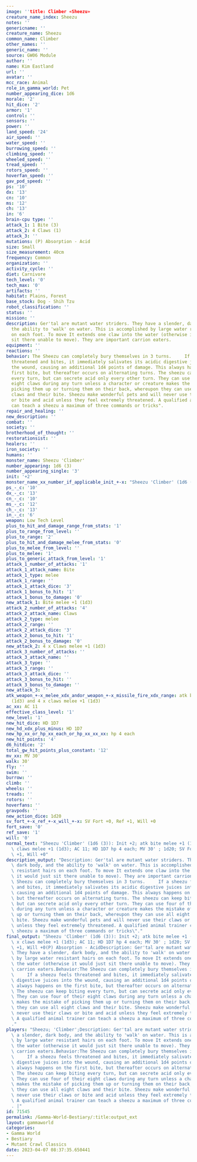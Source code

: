 ```yaml
---
image: ''title: Climber «Sheezu»
creature_name_index: Sheezu
notes: ''
genericname: ''
creature_name: Sheezu
common_name: Climber
other_names: ''
generic_name: ''
source: GW06 Module
author: ''
name: Kim Eastland
url: ''
avatar: ''
mcc_race: Animal
role_in_gamma_world: Pet
number_appearing_dice: 1d6
morale: '2'
hit_dice: '2'
armor: '1'
control: ''
sensors: ''
power: ''
land_speed: '24'
air_speed: ''
water_speed: ''
burrowing_speed: ''
climbing_speed: ''
wheeled_speed: ''
tread_speed: ''
rotors_speed: ''
hoverfan_speed: ''
gav_pod_speed: ''
ps: '10'
dx: '13'
cn: '10'
ms: '12'
ch: '13'
in: '6'
brain-cpu type: ''
attack_1: 1 Bite (3)
attack_2: 4 Claws (1)
attack_3: ''
mutations: (P) Absorption - Acid
size: Small
size_measurement: 40cm
frequency: Common
organization: ''
activity_cycle: ''
diet: Carnivore
tech_level: '0'
tech_max: '0'
artifacts: ''
habitat: Plains, Forest
base_stock: Dog - Shih Tzu
robot_classification: ''
status: ''
mission: ''
description: Ger'tal are mutant water striders. They have a slender, dark body, and
  the ability to 'walk' on water. This is accomplished by large water resistant hairs
  on each foot. To move It extends one claw into the water (otherwise it would just
  sit there unable to move). They are important carrion eaters.
equipment: ''
reactions: ''
behavior: The Sheezu can completely bury themselves in 3 turns.     If a sheezu feels
  threatened and bites, it immediately salivates its acidic digestive juices into
  the wound, causing an additional 1d4 points of damage. This always happens on the
  first bite, but thereafter occurs on alternating turns. The sheezu can keep biting
  every turn, but can secrete acid only every other turn. They can use four of their
  eight claws during any turn unless a character or creature makes the mistake of
  picking them up or turning them on their back, whereupon they can use all eight
  claws and their bite. Sheezu make wonderful pets and will never use their claws
  or bite and acid unless they feel extremely threatened. A qualified animal trainer
  can teach a sheezu a maximum of three commands or tricks".
repair_and_healing: ''
new_description: ''
combat: ''
society: ''
brotherhood_of_thought: ''
restorationsist: ''
healers: ''
iron_society: ''
humans: ''
monster_name: Sheezu 'Climber'
number_appearing: 1d6 (3)
number_appearing_single: '3'
init: '+2'
monster_name_xx_number_if_applicable_init_+-x: "Sheezu 'Climber' (1d6 (3)): Init +2"
ps_-_c: '10'
dx_-_c: '13'
cn_-_c: '10'
ms_-_c: '12'
ch_-_c: '13'
in_-_c: '6'
weapon: Low Tech Level
plus_to_hit_and_damage_range_from_stats: '1'
plus_to_range_from_level: ''
plus_to_range: '2'
plus_to_hit_and_damage_melee_from_stats: '0'
plus_to_melee_from_level: ''
plus_to_melee: '1'
plus_to_generic_attack_from_level: '1'
attack_1_number_of_attacks: '1'
attack_1_attack_name: Bite
attack_1_type: melee
attack_1_range: ''
attack_1_attack_dice: '3'
attack_1_bonus_to_hit: '1'
attack_1_bonus_to_damage: '0'
new_attack_1: Bite melee +1 (1d3)
attack_2_number_of_attacks: '4'
attack_2_attack_name: Claws
attack_2_type: melee
attack_2_range: ''
attack_2_attack_dice: '3'
attack_2_bonus_to_hit: '1'
attack_2_bonus_to_damage: '0'
new_attack_2: 4 x Claws melee +1 (1d3)
attack_3_number_of_attacks: ''
attack_3_attack_name: ''
attack_3_type: ''
attack_3_range: ''
attack_3_attack_dice: ''
attack_3_bonus_to_hit: ''
attack_3_bonus_to_damage: ''
new_attack_3: ''
atk_weapon_+-x_melee_xdx_andor_weapon_+-x_missile_fire_xdx_range: atk bite melee +1
  (1d3) and 4 x claws melee +1 (1d3)
ac_xx: AC 11
effective_class_level: '1'
new_level: '1'
new_hit_dice: HD 1D7
new_hd_xdx_plus_minus: HD 1D7
new_hp_xx_or_hp_xx_each_or_hp_xx_xx_xx: hp 4 each
new_hit_points: '4'
d6_hitdice: '2'
total_gw_hit_points_plus_constant: '12'
mv_xx: MV 30'
walk: 30'
fly: ''
swim: ''
burrow: ''
climb: ''
wheels: ''
treads: ''
rotors: ''
hoverfans: ''
gravpods: ''
new_action_dice: 1d20
sv_fort_+-x_ref_+-x_will_+-x: SV Fort +0, Ref +1, Will +0
fort_save: '0'
ref_save: '1'
will: '0'
normal_text: "Sheezu 'Climber' (1d6 (3)): Init +2; atk bite melee +1 (1d3) and 4 x\
  \ claws melee +1 (1d3); AC 11; HD 1D7 hp 4 each; MV 30' ; 1d20; SV Fort +0, Ref\
  \ +1, Will +0"
description_output: "Description: Ger'tal are mutant water striders. They have a slender,\
  \ dark body, and the ability to 'walk' on water. This is accomplished by large water\
  \ resistant hairs on each foot. To move It extends one claw into the water (otherwise\
  \ it would just sit there unable to move). They are important carrion eaters.Behavior:The\
  \ Sheezu can completely bury themselves in 3 turns.     If a sheezu feels threatened\
  \ and bites, it immediately salivates its acidic digestive juices into the wound,\
  \ causing an additional 1d4 points of damage. This always happens on the first bite,\
  \ but thereafter occurs on alternating turns. The sheezu can keep biting every turn,\
  \ but can secrete acid only every other turn. They can use four of their eight claws\
  \ during any turn unless a character or creature makes the mistake of picking them\
  \ up or turning them on their back, whereupon they can use all eight claws and their\
  \ bite. Sheezu make wonderful pets and will never use their claws or bite and acid\
  \ unless they feel extremely threatened. A qualified animal trainer can teach a\
  \ sheezu a maximum of three commands or tricks\"."
final_output: "Sheezu 'Climber' (1d6 (3)): Init +2; atk bite melee +1 (1d3) and 4\
  \ x claws melee +1 (1d3); AC 11; HD 1D7 hp 4 each; MV 30' ; 1d20; SV Fort +0, Ref\
  \ +1, Will +0(P) Absorption - AcidDescription: Ger'tal are mutant water striders.\
  \ They have a slender, dark body, and the ability to 'walk' on water. This is accomplished\
  \ by large water resistant hairs on each foot. To move It extends one claw into\
  \ the water (otherwise it would just sit there unable to move). They are important\
  \ carrion eaters.Behavior:The Sheezu can completely bury themselves in 3 turns.\
  \     If a sheezu feels threatened and bites, it immediately salivates its acidic\
  \ digestive juices into the wound, causing an additional 1d4 points of damage. This\
  \ always happens on the first bite, but thereafter occurs on alternating turns.\
  \ The sheezu can keep biting every turn, but can secrete acid only every other turn.\
  \ They can use four of their eight claws during any turn unless a character or creature\
  \ makes the mistake of picking them up or turning them on their back, whereupon\
  \ they can use all eight claws and their bite. Sheezu make wonderful pets and will\
  \ never use their claws or bite and acid unless they feel extremely threatened.\
  \ A qualified animal trainer can teach a sheezu a maximum of three commands or tricks\"\
  ."
players: "Sheezu; 'Climber';Description: Ger'tal are mutant water striders. They have\
  \ a slender, dark body, and the ability to 'walk' on water. This is accomplished\
  \ by large water resistant hairs on each foot. To move It extends one claw into\
  \ the water (otherwise it would just sit there unable to move). They are important\
  \ carrion eaters.Behavior:The Sheezu can completely bury themselves in 3 turns.\
  \     If a sheezu feels threatened and bites, it immediately salivates its acidic\
  \ digestive juices into the wound, causing an additional 1d4 points of damage. This\
  \ always happens on the first bite, but thereafter occurs on alternating turns.\
  \ The sheezu can keep biting every turn, but can secrete acid only every other turn.\
  \ They can use four of their eight claws during any turn unless a character or creature\
  \ makes the mistake of picking them up or turning them on their back, whereupon\
  \ they can use all eight claws and their bite. Sheezu make wonderful pets and will\
  \ never use their claws or bite and acid unless they feel extremely threatened.\
  \ A qualified animal trainer can teach a sheezu a maximum of three commands or tricks\"\
  . |"
id: 71545
permalink: /Gamma-World-Bestiary/:title:output_ext
layout: gammaworld
categories:
- Gamma World
- Bestiary
- Mutant Crawl Classics
date: 2023-04-07 08:37:35.650441
---
```

